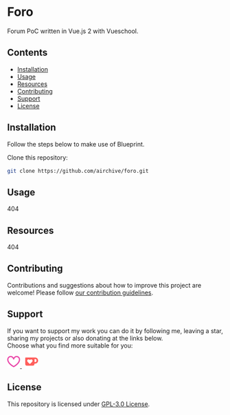 # Foro
Forum PoC written in Vue.js 2 with Vueschool.

## Contents
- [Installation](#installation)
- [Usage](#usage)
- [Resources](#resources)
- [Contributing](#contributing)
- [Support](#support)
- [License](#license)

## Installation
Follow the steps below to make use of Blueprint.

Clone this repository:
```bash
git clone https://github.com/airchive/foro.git
```

## Usage
404

## Resources
404

## Contributing
Contributions and suggestions about how to improve this project are welcome!
Please follow [our contribution guidelines](https://github.com/airchive/foro/blob/main/CONTRIBUTING.md).

## Support
If you want to support my work you can do it by following me, leaving a star, sharing my projects or also donating at the links below.  
Choose what you find more suitable for you:  

<a href="https://sponsor.airscript.it" target="blank">
  <img src="https://raw.githubusercontent.com/airchive/assets/main/images/github-sponsors.svg" alt="GitHub Sponsors" width="30px" />
</a>&nbsp;
<a href="https://kofi.airscript.it" target="blank">
  <img src="https://raw.githubusercontent.com/airchive/assets/main/images/kofi.svg" alt="Kofi" width="30px" />
</a>

## License  
This repository is licensed under [GPL-3.0 License](https://github.com/airchive/foro/blob/main/LICENSE).
